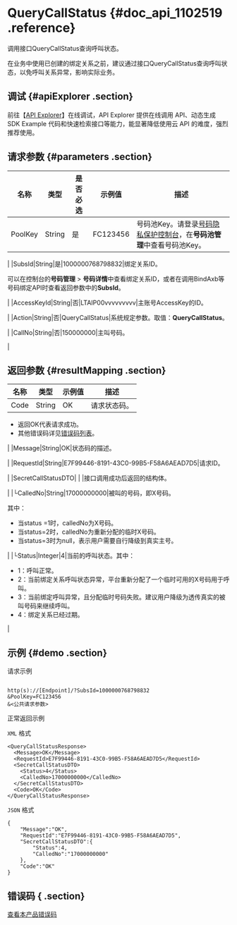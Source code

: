 # QueryCallStatus {#doc_api_1102519 .reference}

调用接口QueryCallStatus查询呼叫状态。

在业务中使用已创建的绑定关系之前，建议通过接口QueryCallStatus查询呼叫状态，以免呼叫关系异常，影响实际业务。

## 调试 {#apiExplorer .section}

前往【[API Explorer](https://api.aliyun.com/#product=Dyplsapi&api=QueryCallStatus)】在线调试，API Explorer 提供在线调用 API、动态生成 SDK Example 代码和快速检索接口等能力，能显著降低使用云 API 的难度，强烈推荐使用。

## 请求参数 {#parameters .section}

|名称|类型|是否必选|示例值|描述|
|--|--|----|---|--|
|PoolKey|String|是|FC123456|号码池Key。请登录[号码隐私保护控制台](https://dypls.console.aliyun.com/dypls.htm#/account)，在**号码池管理**中查看号码池Key。

 |
|SubsId|String|是|1000000768798832|绑定关系ID。

 可以在控制台的**号码管理** \> **号码详情**中查看绑定关系ID，或者在调用BindAxb等号码绑定API时查看返回参数中的**SubsId**。

 |
|AccessKeyId|String|否|LTAIP00vvvvvvvvv|主账号AccessKey的ID。

 |
|Action|String|否|QueryCallStatus|系统规定参数。取值：**QueryCallStatus**。

 |
|CallNo|String|否|150000000|主叫号码。

 |

## 返回参数 {#resultMapping .section}

|名称|类型|示例值|描述|
|--|--|---|--|
|Code|String|OK|请求状态码。

 -   返回OK代表请求成功。
-   其他错误码详见[错误码列表](~~109196~~)。

 |
|Message|String|OK|状态码的描述。

 |
|RequestId|String|E7F99446-8191-43C0-99B5-F58A6AEAD7D5|请求ID。

 |
|SecretCallStatusDTO| | |接口调用成功后返回的结构体。

 |
|└CalledNo|String|17000000000|被叫的号码，即X号码。

 其中：

 -   当status =1时，calledNo为X号码。
-   当status=2时，calledNo为重新分配的临时X号码。
-   当status=3时为null，表示用户需要自行降级到真实主号。

 |
|└Status|Integer|4|当前的呼叫状态。其中：

 -   1：呼叫正常。
-   2：当前绑定关系呼叫状态异常，平台重新分配了一个临时可用的X号码用于呼叫。
-   3：当前绑定呼叫异常，且分配临时号码失败。建议用户降级为透传真实的被叫号码来继续呼叫。
-   4：绑定关系已经过期。

 |

## 示例 {#demo .section}

请求示例

``` {#request_demo}

http(s)://[Endpoint]/?SubsId=1000000768798832
&PoolKey=FC123456
&<公共请求参数>

```

正常返回示例

`XML` 格式

``` {#xml_return_success_demo}
<QueryCallStatusResponse>
  <Message>OK</Message>
  <RequestId>E7F99446-8191-43C0-99B5-F58A6AEAD7D5</RequestId>
  <SecretCallStatusDTO>
    <Status>4</Status>
    <CalledNo>17000000000</CalledNo>
  </SecretCallStatusDTO>
  <Code>OK</Code>
</QueryCallStatusResponse>

```

`JSON` 格式

``` {#json_return_success_demo}
{
	"Message":"OK",
	"RequestId":"E7F99446-8191-43C0-99B5-F58A6AEAD7D5",
	"SecretCallStatusDTO":{
		"Status":4,
		"CalledNo":"17000000000"
	},
	"Code":"OK"
}
```

## 错误码 { .section}

[查看本产品错误码](https://error-center.aliyun.com/status/product/Dyplsapi)

